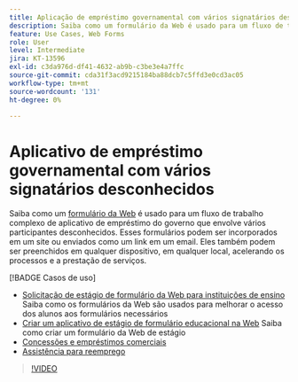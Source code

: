 ```yaml
---
title: Aplicação de empréstimo governamental com vários signatários desconhecidos
description: Saiba como um formulário da Web é usado para um fluxo de trabalho complexo de aplicativos de empréstimo do governo que envolve vários participantes desconhecidos
feature: Use Cases, Web Forms
role: User
level: Intermediate
jira: KT-13596
exl-id: c3da976d-df41-4632-ab9b-c3be3e4a7ffc
source-git-commit: cda31f3acd9215184ba88dcb7c5ffd3e0cd3ac05
workflow-type: tm+mt
source-wordcount: '131'
ht-degree: 0%

---
```


# Aplicativo de empréstimo governamental com vários signatários desconhecidos

Saiba como um [formulário da Web](../sign-advanced-users/webform.md) é usado para um fluxo de trabalho complexo de aplicativo de empréstimo do governo que envolve vários participantes desconhecidos. Esses formulários podem ser incorporados em um site ou enviados como um link em um email. Eles também podem ser preenchidos em qualquer dispositivo, em qualquer local, acelerando os processos e a prestação de serviços.

[!BADGE Casos de uso]

* [Solicitação de estágio de formulário da Web para instituições de ensino](https://experienceleague.adobe.com/docs/document-cloud-learn/sign-learning-hub/expand/recipes/edu/usecase-edu-intern.html?lang=pt-BR)
Saiba como os formulários da Web são usados para melhorar o acesso dos alunos aos formulários necessários
* [Criar um aplicativo de estágio de formulário educacional na Web](https://experienceleague.adobe.com/docs/document-cloud-learn/sign-learning-hub/expand/recipes/edu/usecase-edu-intern-create.html?lang=pt-BR)
Saiba como criar um formulário da Web de estágio
* [Concessões e empréstimos comerciais](https://experienceleague.adobe.com/docs/document-cloud-learn/sign-learning-hub/expand/recipes/gov/usecasegovgrants.html?lang=pt-BR)
* [Assistência para reemprego](https://experienceleague.adobe.com/docs/document-cloud-learn/sign-learning-hub/expand/recipes/gov/usecasegovreemployment.html?lang=pt-BR)

>[!VIDEO](https://video.tv.adobe.com/v/3421619?quality=12&learn=on&hidetitle=true)
